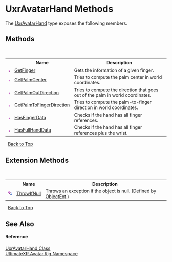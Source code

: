 # UxrAvatarHand Methods
 

The <a href="T_UltimateXR_Avatar_Rig_UxrAvatarHand">UxrAvatarHand</a> type exposes the following members.


## Methods
&nbsp;<table><tr><th></th><th>Name</th><th>Description</th></tr><tr><td>![Public method](media/pubmethod.gif "Public method")</td><td><a href="M_UltimateXR_Avatar_Rig_UxrAvatarHand_GetFinger">GetFinger</a></td><td>
Gets the information of a given finger.</td></tr><tr><td>![Public method](media/pubmethod.gif "Public method")</td><td><a href="M_UltimateXR_Avatar_Rig_UxrAvatarHand_GetPalmCenter">GetPalmCenter</a></td><td>
Tries to compute the palm center in world coordinates.</td></tr><tr><td>![Public method](media/pubmethod.gif "Public method")</td><td><a href="M_UltimateXR_Avatar_Rig_UxrAvatarHand_GetPalmOutDirection">GetPalmOutDirection</a></td><td>
Tries to compute the direction that goes out of the palm in world coordinates.</td></tr><tr><td>![Public method](media/pubmethod.gif "Public method")</td><td><a href="M_UltimateXR_Avatar_Rig_UxrAvatarHand_GetPalmToFingerDirection">GetPalmToFingerDirection</a></td><td>
Tries to compute the palm-to-finger direction in world coordinates.</td></tr><tr><td>![Public method](media/pubmethod.gif "Public method")</td><td><a href="M_UltimateXR_Avatar_Rig_UxrAvatarHand_HasFingerData">HasFingerData</a></td><td>
Checks if the hand has all finger references.</td></tr><tr><td>![Public method](media/pubmethod.gif "Public method")</td><td><a href="M_UltimateXR_Avatar_Rig_UxrAvatarHand_HasFullHandData">HasFullHandData</a></td><td>
Checks if the hand has all finger references plus the wrist.</td></tr></table>&nbsp;
<a href="#uxravatarhand-methods">Back to Top</a>

## Extension Methods
&nbsp;<table><tr><th></th><th>Name</th><th>Description</th></tr><tr><td>![Public Extension Method](media/pubextension.gif "Public Extension Method")</td><td><a href="M_UltimateXR_Extensions_System_ObjectExt_ThrowIfNull">ThrowIfNull</a></td><td>
Throws an exception if the object is null.
 (Defined by <a href="T_UltimateXR_Extensions_System_ObjectExt">ObjectExt</a>.)</td></tr></table>&nbsp;
<a href="#uxravatarhand-methods">Back to Top</a>

## See Also


#### Reference
<a href="T_UltimateXR_Avatar_Rig_UxrAvatarHand">UxrAvatarHand Class</a><br /><a href="N_UltimateXR_Avatar_Rig">UltimateXR.Avatar.Rig Namespace</a><br />